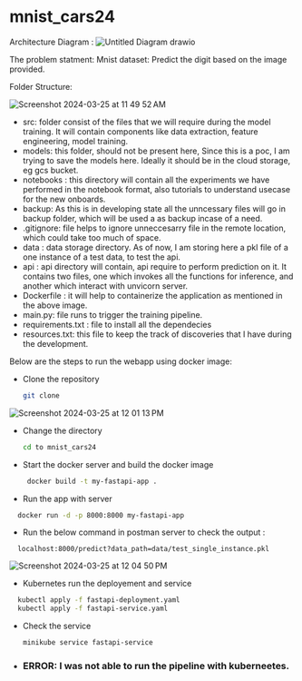 # mnist_cars24

Architecture Diagram : 
![Untitled Diagram drawio](https://github.com/rushikeshnaik779/mnist_cars24/assets/34379281/1922e8bc-c4d8-4081-a2d0-98760eca4ee5)


The problem statment: 
Mnist dataset: Predict the digit based on the image provided. 

Folder Structure: 

![Screenshot 2024-03-25 at 11 49 52 AM](https://github.com/rushikeshnaik779/mnist_cars24/assets/34379281/0566e6c6-dfc4-46a4-b166-2a070c92dd89)
- src: folder consist of the files that we will require during the model training. It will contain components like data extraction, feature engineering, model training.
- models: this folder, should not be present here, Since this is a poc, I am trying to save the models here. Ideally it should be in the cloud storage, eg gcs bucket.
- notebooks : this directory will contain all the experiments we have performed in the notebook format, also tutorials to understand usecase for the new onboards.
- backup: As this is in developing state all the unncessary files will go in backup folder, which will be used a as backup incase of a need.
- .gitignore: file helps to ignore unneccesarry file in the remote location, which could take too much of space.
- data : data storage directory. As of now, I am storing here a pkl file of a one instance of a test data, to test the api.
- api : api directory will contain, api require to perform prediction on it. It contains two files, one which invokes all the functions for inference, and another which interact with unvicorn server.
- Dockerfile : it will help to containerize the application as mentioned in the above image.
- main.py: file runs to trigger the training pipeline.
- requirements.txt : file to install all the dependecies
- resources.txt: this file to keep the track of discoveries that I have during the development.

Below are the steps to run the webapp using docker image: 
- Clone the repository
  ```bash
  git clone 
  ```
![Screenshot 2024-03-25 at 12 01 13 PM](https://github.com/rushikeshnaik779/mnist_cars24/assets/34379281/efa4bd18-b40a-4d60-a0dd-f05469c97b93)

- Change the directory
  ```bash
  cd to mnist_cars24
  ```
  
- Start the docker server and build the docker image
  ```bash
   docker build -t my-fastapi-app .
   ```
- Run the app with server 
```bash
  docker run -d -p 8000:8000 my-fastapi-app
```

- Run the below command in postman server to check the output : 
```url
  localhost:8000/predict?data_path=data/test_single_instance.pkl
```
![Screenshot 2024-03-25 at 12 04 50 PM](https://github.com/rushikeshnaik779/mnist_cars24/assets/34379281/f786a13c-0a4d-4c1b-831a-c113f199e4b5)

- Kubernetes run the deployement and service
```bash
  kubectl apply -f fastapi-deployment.yaml                  
  kubectl apply -f fastapi-service.yaml 
```

- Check the service
  ```bash
  minikube service fastapi-service
  ```

- ### ERROR: I was not able to run the pipeline with kuberneetes. 
  

